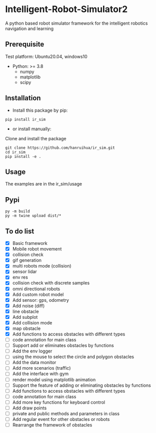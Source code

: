 # Intelligent-Robot-Simulator2

A python based robot simulator framework for the intelligent robotics navigation and learning

## Prerequisite

Test platform: Ubuntu20.04, windows10

- Python: >= 3.8
    - numpy  
    - matplotlib 
    - scipy

## Installation

- Install this package by pip:

```
pip install ir_sim
```

- or install manually: 

Clone and install the package

```
git clone https://github.com/hanruihua/ir_sim.git    
cd ir_sim   
pip install -e .  
```

## Usage

The examples are in the ir_sim/usage

## Pypi

```
py -m build
py -m twine upload dist/*
```

## To do list

- [x] Basic framework
- [x] Mobile robot movement
- [x] collision check
- [x] gif generation
- [x] multi robots mode (collision)  
- [x] sensor lidar
- [x] env res
- [x] collision check with discrete samples
- [x] omni directional robots
- [x] Add custom robot model
- [x] Add sensor: gps, odometry
- [x] Add noise (diff)
- [x] line obstacle
- [x] Add subplot 
- [x] Add collision mode
- [x] map obstacle
- [x] Add functions to access obstacles with different types
- [ ] code annotation for main class
- [ ] Support add or eliminates obstacles by functions
- [ ] Add the env logger 
- [ ] using the mouse to select the circle and polygon obstacles
- [ ] Add the data monitor
- [ ] Add more scenarios (traffic)
- [ ] Add the interface with gym
- [ ] render model using matplotlib animation
- [ ] Support the feature of adding or eliminating obstacles by functions
- [ ] Add functions to access obstacles with different types
- [ ] code annotation for main class
- [ ] Add more key functions for keyboard control
- [ ] Add draw points
- [ ] private and public methods and parameters in class
- [ ] Add regular event for other obstacles or robots
- [ ] Rearrange the framework of obstacles  

